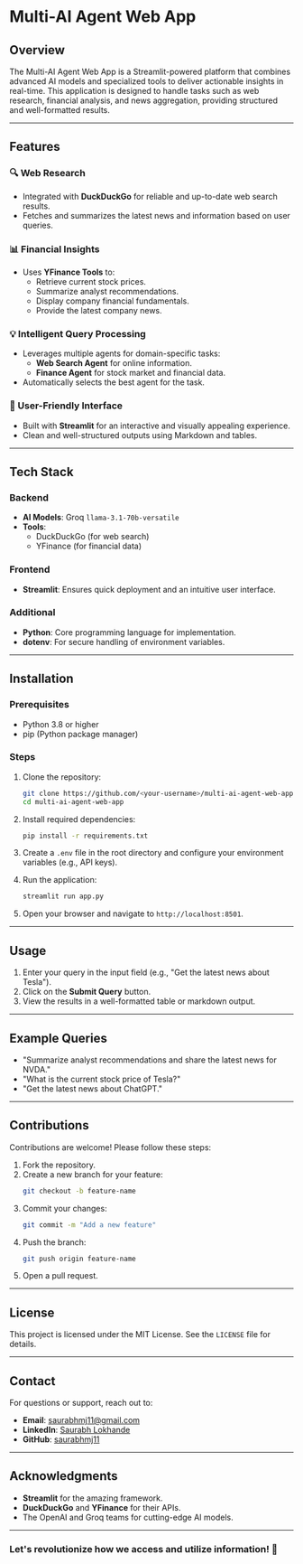# Multi-AI Agent Web App

## Overview
The Multi-AI Agent Web App is a Streamlit-powered platform that combines advanced AI models and specialized tools to deliver actionable insights in real-time. This application is designed to handle tasks such as web research, financial analysis, and news aggregation, providing structured and well-formatted results.

---

## Features

### 🔍 Web Research
- Integrated with **DuckDuckGo** for reliable and up-to-date web search results.
- Fetches and summarizes the latest news and information based on user queries.

### 📊 Financial Insights
- Uses **YFinance Tools** to:
  - Retrieve current stock prices.
  - Summarize analyst recommendations.
  - Display company financial fundamentals.
  - Provide the latest company news.

### 💡 Intelligent Query Processing
- Leverages multiple agents for domain-specific tasks:
  - **Web Search Agent** for online information.
  - **Finance Agent** for stock market and financial data.
- Automatically selects the best agent for the task.

### 🎨 User-Friendly Interface
- Built with **Streamlit** for an interactive and visually appealing experience.
- Clean and well-structured outputs using Markdown and tables.

---

## Tech Stack

### Backend
- **AI Models**: Groq `llama-3.1-70b-versatile`
- **Tools**: 
  - DuckDuckGo (for web search)
  - YFinance (for financial data)

### Frontend
- **Streamlit**: Ensures quick deployment and an intuitive user interface.

### Additional
- **Python**: Core programming language for implementation.
- **dotenv**: For secure handling of environment variables.

---

## Installation

### Prerequisites
- Python 3.8 or higher
- pip (Python package manager)

### Steps
1. Clone the repository:
   ```bash
   git clone https://github.com/<your-username>/multi-ai-agent-web-app.git
   cd multi-ai-agent-web-app
   ```

2. Install required dependencies:
   ```bash
   pip install -r requirements.txt
   ```

3. Create a `.env` file in the root directory and configure your environment variables (e.g., API keys).

4. Run the application:
   ```bash
   streamlit run app.py
   ```

5. Open your browser and navigate to `http://localhost:8501`.

---

## Usage
1. Enter your query in the input field (e.g., "Get the latest news about Tesla").
2. Click on the **Submit Query** button.
3. View the results in a well-formatted table or markdown output.

---

## Example Queries
- "Summarize analyst recommendations and share the latest news for NVDA."
- "What is the current stock price of Tesla?"
- "Get the latest news about ChatGPT."

---

## Contributions
Contributions are welcome! Please follow these steps:
1. Fork the repository.
2. Create a new branch for your feature:
   ```bash
   git checkout -b feature-name
   ```
3. Commit your changes:
   ```bash
   git commit -m "Add a new feature"
   ```
4. Push the branch:
   ```bash
   git push origin feature-name
   ```
5. Open a pull request.

---

## License
This project is licensed under the MIT License. See the `LICENSE` file for details.

---

## Contact
For questions or support, reach out to:
- **Email**: [saurabhmj11@gmail.com](mailto:saurabhmj11@gmail.com)
- **LinkedIn**: [Saurabh Lokhande](https://www.linkedin.com/in/saurabh-lokhande/)
- **GitHub**: [saurabhmj11](https://github.com/saurabhmj11)

---

## Acknowledgments
- **Streamlit** for the amazing framework.
- **DuckDuckGo** and **YFinance** for their APIs.
- The OpenAI and Groq teams for cutting-edge AI models.

---

### Let's revolutionize how we access and utilize information! 🌟
